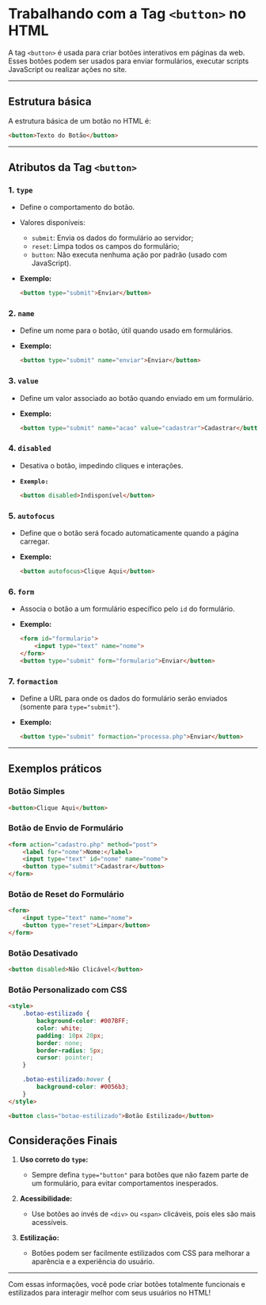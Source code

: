 # Trabalhando com a Tag `<button>` no HTML

A tag `<button>` é usada para criar botões interativos em páginas da web. Esses botões podem ser usados para enviar formulários, executar scripts JavaScript ou realizar ações no site.

---

## Estrutura básica

A estrutura básica de um botão no HTML é:

```html
<button>Texto do Botão</button>
```

---

## Atributos da Tag `<button>`

### 1. **`type`**

- Define o comportamento do botão.
- Valores disponíveis:
  - `submit`: Envia os dados do formulário ao servidor;
  - `reset`: Limpa todos os campos do formulário;
  - `button`: Não executa nenhuma ação por padrão (usado com JavaScript).
- **Exemplo:**

    ```html
    <button type="submit">Enviar</button>
    ```

### 2. **`name`**

- Define um nome para o botão, útil quando usado em formulários.
- **Exemplo:**

    ```html
    <button type="submit" name="enviar">Enviar</button>
    ```

### 3. **`value`**

- Define um valor associado ao botão quando enviado em um formulário.
- **Exemplo:**

    ```html
    <button type="submit" name="acao" value="cadastrar">Cadastrar</button>
    ```

### 4. **`disabled`**

- Desativa o botão, impedindo cliques e interações.
- **`Exemplo:`**

    ```html
    <button disabled>Indisponível</button>
    ```

### 5. **`autofocus`**

- Define que o botão será focado automaticamente quando a página carregar.
- **Exemplo:**

    ```html
    <button autofocus>Clique Aqui</button>
    ```

### 6. **`form`**

- Associa o botão a um formulário específico pelo `id` do formulário.
- **Exemplo:**

    ```html
    <form id="formulario">
        <input type="text" name="nome">
    </form>
    <button type="submit" form="formulario">Enviar</button>
    ```

### 7. **`formaction`**

- Define a URL para onde os dados do formulário serão enviados (somente para `type="submit"`).
- **Exemplo:**

    ```html
    <button type="submit" formaction="processa.php">Enviar</button>
    ```

---

## Exemplos práticos

### Botão Simples

```html
<button>Clique Aqui</button>
```

### Botão de Envio de Formulário

```html
<form action="cadastro.php" method="post">
    <label for="nome">Nome:</label>
    <input type="text" id="nome" name="nome">
    <button type="submit">Cadastrar</button>
</form>
```

### Botão de Reset do Formulário

```html
<form>
    <input type="text" name="nome">
    <button type="reset">Limpar</button>
</form>
```

### Botão Desativado

```html
<button disabled>Não Clicável</button>
```

### Botão Personalizado com CSS

```html
<style>
    .botao-estilizado {
        background-color: #007BFF;
        color: white;
        padding: 10px 20px;
        border: none;
        border-radius: 5px;
        cursor: pointer;
    }

    .botao-estilizado:hover {
        background-color: #0056b3;
    }
</style>

<button class="botao-estilizado">Botão Estilizado</button>
```

## Considerações Finais

1. **Uso correto do `type`:**
    - Sempre defina `type="button"` para botões que não fazem parte de um formulário, para evitar comportamentos inesperados.

2. **Acessibilidade:**
    - Use botões ao invés de `<div>` ou `<span>` clicáveis, pois eles são mais acessíveis.

3. **Estilização:**
    - Botões podem ser facilmente estilizados com CSS para melhorar a aparência e a experiência do usuário.

---

Com essas informações, você pode criar botões totalmente funcionais e estilizados para interagir melhor com seus usuários no HTML!
